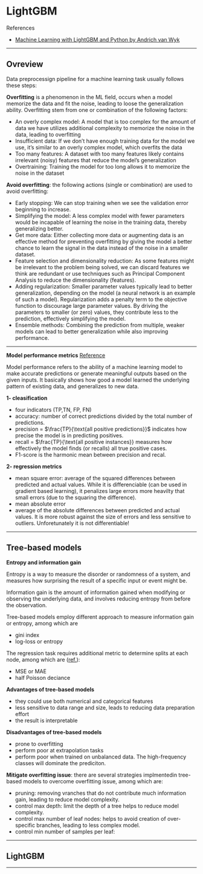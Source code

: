 # LightGBM

References
- [Machine Learning with LightGBM and Python by Andrich van Wyk](https://learning.oreilly.com/library/view/machine-learning-with/9781800564749/B16690_01.xhtml)

---
## Ovreview

Data preprocessign pipeline for a machine learning task usually follows these steps:


__Overfitting__ is a phenomenon in the ML field, occurs when a model memorize the data and fit the noise, leading to loose the generalization ability. Overfitting stem from one or combination of the following factors:
- An overly complex model: A model that is too complex for the amount of data we have utilizes additional complexity to memorize the noise in the data, leading to overfitting
- Insufficient data: If we don’t have enough training data for the model we use, it’s similar to an overly complex model, which overfits the data
- Too many features: A dataset with too many features likely contains irrelevant (noisy) features that reduce the model’s generalization
- Overtraining: Training the model for too long allows it to memorize the noise in the dataset

__Avoid overfitting__: the following actions (single or combination) are used to avoid overfitting:
- Early stopping: We can stop training when we see the validation error beginning to increase.
- Simplifying the model: A less complex model with fewer parameters would be incapable of learning the noise in the training data, thereby generalizing better.
- Get more data: Either collecting more data or augmenting data is an effective method for preventing overfitting by giving the model a better chance to learn the signal in the data instead of the noise in a smaller dataset.
- Feature selection and dimensionality reduction: As some features might be irrelevant to the problem being solved, we can discard features we think are redundant or use techniques such as Principal Component Analysis to reduce the dimensionality (features).
- Adding regularization: Smaller parameter values typically lead to better generalization, depending on the model (a neural network is an example of such a model). Regularization adds a penalty term to the objective function to discourage large parameter values. By driving the parameters to smaller (or zero) values, they contribute less to the prediction, effectively simplifying the model.
- Ensemble methods: Combining the prediction from multiple, weaker models can lead to better generalization while also improving performance.

---

__Model performance metrics__ [Reference](https://scikit-learn.org/stable/modules/model_evaluation.html)

Model performance refers to the ability of a machine learning model to make accurate predictions or generate meaningful outputs based on the given inputs. It basically shows how good a model learned the underlying pattern of existing data, and generalizes to new data.

__1- cleasification__
- four indicators (TP,TN, FP, FN)
- accuracy: number of correct predictions divided by the total number of predictions.
- precision = $\frac{TP}{\text{all positive predictions}}$ indicates how precise the model is in predicting positives.
- recall  = $\frac{TP}{\text{all positive instances}} measures how effectively the model finds (or recalls) all true positive cases.
- F1-score is the harmonic mean between precision and recal.

__2- regression metrics__
- mean square error: average of the squared differences between predicted and actual values. While it is differenciable (can be used in gradient based learning), it penalizes large errors more heavilty that small errors (due to the squaring the difference).
- mean absolute error 
- average of the absolute differences between predicted and actual values. It is more robust against the size of errors and less sensitive to outliers. Unforetunately it is not differentiable!
---
## Tree-based models

__Entropy and information gain__

Entropy is a way to measure the disorder or randomness of a system, and measures how surprising the result of a specific input or event might be.  

Information gain is the amount of information gained when modifying or observing the underlying data, and involves reducing entropy from before the observation.

Tree-based models employ different approach to measure information gain or entropy, among which are
- gini index
- log-loss or entropy

The regression task requires additional metric to determine splits at each node, among which are ([ref.](https://scikit-learn.org/stable/modules/tree.html#regression-criteria)):
- MSE or MAE
- half Poisson deciance


__Advantages of tree-based models__
- they could use both numerical and categorical features
- less sensitive to data range and size, leads to reducing data preparation effort
- the result is interpretable

__Disadvantages of tree-based models__
- prone to overfitting
- perform poor at extrapolation tasks
- perform poor when trained on unbalanced data. The high-frequency classes will dominate the prediciton.

__Mitigate overfitting issue__: there are several strategies implmentedin tree-based models to overcome overfitting issue, among which are:
- pruning: removing vranches that do not contribute much information gain, leading to reduce model complexity.
- control max depth: limit the depth of a tree helps to reduce model complexity.
- control max number of leaf nodes: helps to avoid creation of over-specific branches, leading to less complex model.
- control min number of samples per leaf: 

 
---
## LightGBM

---
